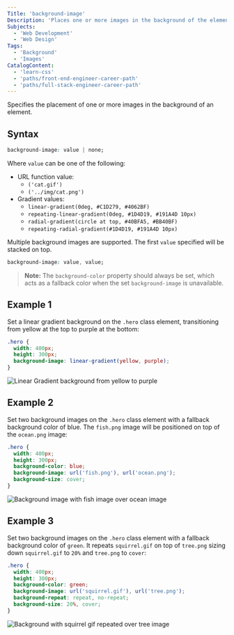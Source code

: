 ```yaml
---
Title: 'background-image'
Description: 'Places one or more images in the background of the element.'
Subjects:
  - 'Web Development'
  - 'Web Design'
Tags:
  - 'Background'
  - 'Images'
CatalogContent:
  - 'learn-css'
  - 'paths/front-end-engineer-career-path'
  - 'paths/full-stack-engineer-career-path'
---
```


Specifies the placement of one or more images in the background of an element.

## Syntax

```css
background-image: value | none;
```

Where `value` can be one of the following:

- URL function value:
  - `('cat.gif')`
  - `('../img/cat.png')`
- Gradient values:
  - `linear-gradient(0deg, #C1D279, #4062BF)`
  - `repeating-linear-gradient(0deg, #1D4D19, #191A4D 10px)`
  - `radial-gradient(circle at top, #40BFA5, #BB40BF)`
  - `repeating-radial-gradient(#1D4D19, #191A4D 10px)`

Multiple background images are supported. The first `value` specified will be stacked on top.

```css
background-image: value, value;
```

> **Note:** The `background-color` property should always be set, which acts as a fallback color when the set `background-image` is unavailable.

## Example 1

Set a linear gradient background on the `.hero` class element, transitioning from yellow at the top to purple at the bottom:

```css
.hero {
  width: 400px;
  height: 300px;
  background-image: linear-gradient(yellow, purple);
}
```

![Linear Gradient background from yellow to purple](https://raw.githubusercontent.com/Codecademy/docs/main/media/background-image-example-1.png)

## Example 2

Set two background images on the `.hero` class element with a fallback background color of blue. The `fish.png` image will be positioned on top of the `ocean.png` image:

```css
.hero {
  width: 400px;
  height: 300px;
  background-color: blue;
  background-image: url('fish.png'), url('ocean.png');
  background-size: cover;
}
```

![Background image with fish image over ocean image](https://raw.githubusercontent.com/Codecademy/docs/main/media/background-image-example-2.png)

## Example 3

Set two background images on the `.hero` class element with a fallback background color of `green`. It repeats `squirrel.gif` on top of `tree.png` sizing down `squirrel.gif` to `20%` and `tree.png` to `cover`:

```css
.hero {
  width: 400px;
  height: 300px;
  background-color: green;
  background-image: url('squirrel.gif'), url('tree.png');
  background-repeat: repeat, no-repeat;
  background-size: 20%, cover;
}
```

![Background with squirrel gif repeated over tree image](https://raw.githubusercontent.com/Codecademy/docs/main/media/background-image-example-3.gif)

